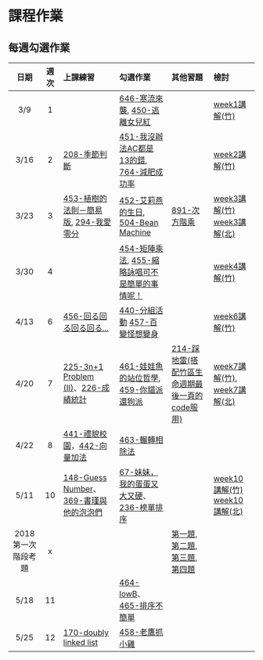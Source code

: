 # 課程作業

## 每週勾選作業

| 日期  | 週次 | 上課練習                                 | 勾選作業               | 其他習題                                  | 檢討               |
| :---: | :--: | :--------------------------------------- | :----------------- | :----------------------------------- | :--------------- |
| 3/9 | 1 | |[646-寒流來襲][646], [450-逃離女兒紅][450] || [week1講解(竹)][hc-week1] |
| 3/16 | 2 | [208-季節判斷][208] | [451-我沒辦法AC都是13的錯][451], [764-減肥成功率][764]||[week2講解(竹)][hc-week2] |
| 3/23 | 3 | [453-植樹的法則－簡易版][453], [294-我愛零分][294] | [452-艾莉燕的生日][452], [504-Bean Machine][504] | [891-次方階乘][891] | [week3講解(竹)][hc-week3] <br> [week3講解(北)][tp-week3]|
| 3/30 | 4 | | [454-矩陣乘法][454], [455-縮略詠唱可不是簡單的事情呢！][455] | |[week4講解(竹)][hc-week4] |
| 4/13 | 6 | [456-回る回る回る回る...][456]| [440-分組活動][440] [457-百變怪想變身][457]| | [week6講解(竹)][hc-week6] |
| 4/20 | 7 | [225-3n+1 Problem (II)][225]、[226-成績統計][226] | [461-娃娃魚的站位哲學][461], [459-你貓派還狗派][459]| [214-踩地雷(搭配竹區生命週期最後一頁的code服用)][214] | [week7講解(竹)][hc-week7], [week7講解(北)][tp-week7]  |
| 4/22 | 8 | [441-禮貌校園][441]，[442-向量加法][442] | [463-輾轉相除法][463] | | |
| 5/11 | 10 | [148-Guess Number][148]、[369-書瑾與他的泡泡們][369] | [67-妹妹，我的蛋蛋又大又硬][67]、[236-榜單排序][236] | | [week10講解(竹)][hc-week10] [week10講解(北)][tp-week10] |
| 2018第一次階段考題 | x | | | [第一題](https://neoj.sprout.tw/problem/8000/), [第二題](https://neoj.sprout.tw/problem/7878/), [第三題](https://neoj.sprout.tw/problem/3104/), [第四題](https://neoj.sprout.tw/problem/420/) |
| 5/18 | 11 | | [464-lowB][464]、[465-排序不簡單][465] | | |
| 5/25 | 12 | [170-doubly linked list][170] | [458-老鷹抓小雞][458] | |


[67]:https://neoj.sprout.tw/problem/67/
[148]:https://neoj.sprout.tw/problem/148/
[208]:https://neoj.sprout.tw/problem/208/
[214]:https://neoj.sprout.tw/problem/214/
[225]:https://neoj.sprout.tw/problem/225/
[226]:https://neoj.sprout.tw/problem/226/
[236]:https://neoj.sprout.tw/problem/236/
[294]:https://neoj.sprout.tw/problem/294/
[369]:https://neoj.sprout.tw/problem/369/
[440]:https://neoj.sprout.tw/problem/440/
[441]:https://neoj.sprout.tw/problem/441/
[442]:https://neoj.sprout.tw/problem/442/
[450]:https://neoj.sprout.tw/problem/450/
[451]:https://neoj.sprout.tw/problem/451/
[452]:https://neoj.sprout.tw/problem/452/
[453]:https://neoj.sprout.tw/problem/453/
[454]:https://neoj.sprout.tw/problem/454/
[455]:https://neoj.sprout.tw/problem/455/
[456]:https://neoj.sprout.tw/problem/456/
[457]:https://neoj.sprout.tw/problem/457/
[459]:https://neoj.sprout.tw/problem/459/
[461]:https://neoj.sprout.tw/problem/461/
[463]:https://neoj.sprout.tw/problem/463/
[464]:https://neoj.sprout.tw/problem/464/
[465]:https://neoj.sprout.tw/problem/465/
[504]:https://neoj.sprout.tw/problem/504/
[646]:https://neoj.sprout.tw/problem/646/
[764]:https://neoj.sprout.tw/problem/764/
[891]:https://neoj.sprout.tw/problem/891/
[170]:https://neoj.sprout.tw/problem/170/
[458]:https://neoj.sprout.tw/problem/458/


[hc-week1]:https://drive.google.com/file/d/1SLGuJ7n766uQDXxgtrGUguRQDDS-AHWJ/view?usp=sharing
[hc-week2]:https://drive.google.com/file/d/10IfYFGB15VsQAJ_syIaGXxQFDqeKj4of/view?usp=sharing
[hc-week3]:https://drive.google.com/open?id=1_1Ey7wr3WaGCd8y7ZeQEbJglqZbxC6dy
[hc-week4]:https://drive.google.com/file/d/1GX8eQy47MHxKugDj0qOG0mqT5R1EQpnW/view?usp=sharing
[hc-week6]:https://hackmd.io/WlS-aiq4QJaLGG4nzhGcxg?view
[hc-week7]:https://drive.google.com/open?id=1t01aalbwWdIBB6a-iahY8pt6Bd44ekvq
[hc-week10]:https://hackmd.io/gOvA4Rj3Q46CjZK1HNALzw

[tp-week3]:https://drive.google.com/file/d/1vjRO1x5uMb3XapktBenMZ1ti8OArbYMR/view?usp=sharing
[tp-week7]:https://www.csie.ntu.edu.tw/~b06902029/reveal.js/Sprout/2019/459-Analyze/#/
[tp-week10]:https://hackmd.io/p/rkmciYJIE#
